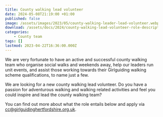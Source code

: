 ```yaml
---
title: County walking lead volunteer
date: 2024-05-08T21:19:00 +01:00
published: false
image: /assets/images/2023/05/county-walking-leader-lead-volunteer.webp
download: /assets/docs/2024/county-walking-lead-volunteer-role-description-april2024.pdf
categories: 
    - County team
tags: []
lastmod: 2023-04-22T16:36:00.000Z
---
```

We are very fortunate to have an active and successful county walking team who organise social walks and weekends away, help our leaders run unit events, and assist those working towards their Girlguiding walking scheme qualifications, to name just a few.

We are looking for a new county walking lead volunteer.  Do you have a passion for adventurous walking and walking related activities and feel you could inspire and lead the county walking team?

You can find out more about what the role entails below and apply via <cc@girlguidinghertfordshire.org.uk>.
